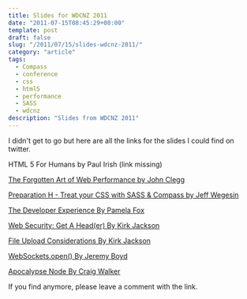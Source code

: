 ```yaml
---
title: Slides for WDCNZ 2011
date: "2011-07-15T08:45:29+00:00"
template: post
draft: false
slug: "/2011/07/15/slides-wdcnz-2011/"
category: "article"
tags:
  - Compass
  - conference
  - css
  - html5
  - performance
  - SASS
  - wdcnz
description: "Slides from WDCNZ 2011"
---
```


I didn't get to go but here are all the links for the slides I could find on twitter.

HTML 5 For Humans by Paul Irish (link missing)

[The Forgotten Art of Web Performance by John Clegg](http://www.slideshare.net/johnclegg/web-performance-at-wdcnz)

[Preparation H - Treat your CSS with SASS &amp; Compass by Jeff Wegesin](http://www.slideshare.net/jefweg/preparation-h-treat-your-css-with-sass-compass-8589960)

[The Developer Experience By Pamela Fox](http://www.slideshare.net/wuzziwug/developer-experience)

[Web Security: Get A Head(er) By Kirk Jackson](http://www.aurainfosec.com/publications/GetAHeader.pdf)

[File Upload Considerations By Kirk Jackson](http://www.aurainfosec.com/publications/FileUploadConsiderations.pdf)

[WebSockets.open() By Jeremy Boyd](http://goo.gl/Gnxnv)

[Apocalypse Node By Craig Walker](https://github.com/storminwalker/WDCNZ-2011)

If you find anymore, please leave a comment with the link.
